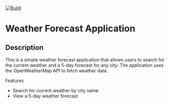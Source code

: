 [![Build](https://github.com/jestress/MovingDots/actions/workflows/build.yaml/badge.svg)](https://github.com/jestress/MovingDots/actions)


# Weather Forecast Application

## Description

This is a simple weather forecast application that allows users to search for the current weather and a 5-day forecast for any city. The application uses the OpenWeatherMap API to fetch weather data.

Features
- Search for current weather by city name
- View a 5-day weather forecast